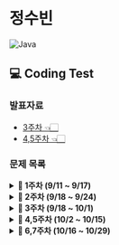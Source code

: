 # 정수빈

![Java](https://img.shields.io/badge/java-%23ED8B00.svg?style=for-the-badge&logo=java&logoColor=white)

## 💻 Coding Test

### **발표자료**

- [3주차 👈🏻](https://github.com/SoobinJung1013/coding-test-study/blob/main/soobinJung/doc/1013.md)
- [4,5주차 👈🏻](https://github.com/SoobinJung1013/coding-test-study/blob/main/soobinJung/doc/1015.md)

### **문제 목록**

<details markdown="1">
<summary><strong>📄 1주차 (9/11 ~ 9/17) </strong></summary>

| 푼 문제 수 |   사이트   |                      문제/풀이                      | 풀이위치   |
| :--------: | :--------: | :-------------------------------------------------: | ---------- |
|     1      | Coding Bat |   [SleepIn ](https://codingbat.com/prob/p187868)    | warmup1-1  |
|     2      | Coding Bat | [MonkeyTrouble](https://codingbat.com/prob/p181646) | warmup1-2  |
|     3      | Coding Bat |   [SumDouble](https://codingbat.com/prob/p154485)   | warmup1-3  |
|     4      | Coding Bat |   [SumDouble](https://codingbat.com/prob/p116624)   | warmup1-4  |
|     5      | Coding Bat | [parrotTrouble](https://codingbat.com/prob/p140449) | warmup1-5  |
|     6      | Coding Bat |   [makes10 ](https://codingbat.com/prob/p182873)    | warmup1-6  |
|     7      | Coding Bat | [nearHundred ](https://codingbat.com/prob/p184004)  | warmup1-7  |
|     8      | Coding Bat |    [posNeg](https://codingbat.com/prob/p159227)     | warmup1-8  |
|     9      | Coding Bat |   [notString](https://codingbat.com/prob/p191914)   | warmup1-9  |
|     10     | Coding Bat | [missingChar ](https://codingbat.com/prob/p190570)  | warmup1-10 |

---

</details>

<details markdown="1">
<summary><strong>📄 2주차 (9/18 ~ 9/24) </strong></summary>

| 푼 문제 수 |   사이트   |                     문제/풀이                     | 풀이위치   |
| :--------: | :--------: | :-----------------------------------------------: | ---------- |
|     1      | Coding Bat | [backAround](https://codingbat.com/prob/p161642)  | warmup1-11 |
|     2      | Coding Bat |    [or35](https://codingbat.com/prob/p112564)     | warmup1-12 |
|     3      | Coding Bat |   [front22](https://codingbat.com/prob/p183592)   | warmup1-13 |
|     4      | Coding Bat |   [startHi](https://codingbat.com/prob/p191022)   | warmup1-14 |
|     5      | Coding Bat |   [icyHot](https://codingbat.com/prob/p192082)    | warmup1-15 |
|     6      | Coding Bat |  [fontBack](https://codingbat.com/prob/p123384)   | warmup1-16 |
|     7      | Coding Bat |   [font3 ](https://codingbat.com/prob/p136351)    | warmup1-17 |
|     8      | Coding Bat |  [helloName](https://codingbat.com/prob/p171896)  | string1_1  |
|     9      | Coding Bat |  [makeAbba](https://codingbat.com/prob/p161056)   | string1_2  |
|     10     | Coding Bat |   [makeTag](https://codingbat.com/prob/p147483)   | string1_3  |
|     11     | Coding Bat | [makeOutWord](https://codingbat.com/prob/p184030) | string1_4  |
|     12     | Coding Bat |  [extraEnds](https://codingbat.com/prob/p108853)  | string1_5  |
|     13     | Coding Bat |  [firstTwo](https://codingbat.com/prob/p163411)   | string1_6  |
|     14     | Coding Bat |  [irstHalf](https://codingbat.com/prob/p172267)   | string1_7  |
|     15     | Coding Bat | [withoutEnd](https://codingbat.com/prob/p130896)  | string1_8  |
|     16     | Coding Bat | [comboString](https://codingbat.com/prob/p168564) | string1_9  |
|     17     | Coding Bat |  [nonStart](https://codingbat.com/prob/p143825)   | string1_10 |
|     18     | Coding Bat |   [left2 ](https://codingbat.com/prob/p197720)    | string1_11 |
|     19     | Coding Bat |   [love6 ](https://codingbat.com/prob/p137742)    | logic1-1   |

---

</details>

<details markdown="1">
<summary><strong>📄 3주차 (9/18 ~ 10/1) </strong></summary>

| 푼 문제 수 |   사이트    |                                         문제/풀이                                          | 풀이위치  |
| :--------: | :---------: | :----------------------------------------------------------------------------------------: | :-------: |
|     1      | Programmers | [없는 숫자 더하기](https://programmers.co.kr/learn/courses/30/lessons/86051?language=java) | level1-1  |
|     2      | Programmers |                 [최댓값 구하기](https://programmers.co.kr/questions/8709)                  | level1-2  |
|     3      | Programmers |         [최솟값 구하기](https://programmers.co.kr/learn/courses/30/lessons/59038)          | level2-3  |
|     4      | Programmers |         [동물 수 구하기](https://programmers.co.kr/learn/courses/30/lessons/59406)         | level2-4  |
|     5      | Programmers |         [중복 제거하기](https://programmers.co.kr/learn/courses/30/lessons/59408#)         | level2-5  |
|     6      | Programmers |      [모든 레코드 조회하기](https://programmers.co.kr/learn/courses/30/lessons/59034)      | level1-6  |
|     7      | Programmers |      [역순 정렬하기\_DESC](https://programmers.co.kr/learn/courses/30/lessons/59035)       | level1-7  |
|     8      | Programmers |         [아픈 동물 찾기](https://programmers.co.kr/learn/courses/30/lessons/59036)         | level1-8  |
|     9      | Programmers |         [어린 동물 찾기](https://programmers.co.kr/learn/courses/30/lessons/59037)         | level1-9  |
|     10     | Programmers |      [동물의 아이디와 이름](https://programmers.co.kr/learn/courses/30/lessons/59403)      | level1-10 |
|     11     | Programmers |     [여러 기준으로 정렬하기](https://programmers.co.kr/learn/courses/30/lessons/59404)     | level1-11 |
|     12     | Programmers |        [상위 n개 레코드](https://programmers.co.kr/learn/courses/30/lessons/59405)         | level1-12 |
|     13     | Programmers |     [이름이 없는 동물의 ID](https://programmers.co.kr/learn/courses/30/lessons/59039)      | level1-13 |
|     14     | Programmers |     [이름이 있는 동물의 ID](https://programmers.co.kr/learn/courses/30/lessons/59407)      | level1-14 |
|     15     | Programmers |         [NULL 처리하기](https://programmers.co.kr/learn/courses/30/lessons/59410)          | level2-15 |
|     16     | Programmers |       [없어진 기록 찾기🌟](https://programmers.co.kr/learn/courses/30/lessons/59042)       | level3-16 |
|     17     | Programmers |    [있었는데요 없었습니다🌟](https://programmers.co.kr/learn/courses/30/lessons/59043)     | level3-17 |
|     18     | Programmers |    [오랜 기간 보호한 동물🌟](https://programmers.co.kr/learn/courses/30/lessons/59043)     | level3-18 |
|     19     | Programmers |   [보호소에서 중성화한 동물🌟](https://programmers.co.kr/learn/courses/30/lessons/59045)   | level1-19 |

---

</details>

<details markdown="1">
<summary><strong>📄 4,5주차 (10/2 ~ 10/15) </strong></summary>

| 푼 문제 수 |   사이트    |                                   문제/풀이                                    | 풀이위치  |
| :--------: | :---------: | :----------------------------------------------------------------------------: | :-------: |
|     1      | Programmers | [완주하지 못한 선수](https://programmers.co.kr/learn/courses/30/lessons/42576) | level1-20 |
|     2      |  CodingBat  |                 [mapBully](https://codingbat.com/prob/p197888)                 |  map1-1   |
|     3      |  CodingBat  |                 [shareMap](https://codingbat.com/prob/p148813)                 |  map1-2   |
|     4      |  CodingBat  |                  [mapAB](https://codingbat.com/prob/p107259)                   |  map1-3   |
|     5      |  CodingBat  |                 [topping1](https://codingbat.com/prob/p182712)                 |  map1-4   |
|     6      |  CodingBat  |                 [topping2](https://codingbat.com/prob/p196458)                 |  map1-5   |
|     7      |  CodingBat  |                 [topping3](https://codingbat.com/prob/p128461)                 |  map1-6   |
|     8      |  CodingBat  |                  [mapAB2](https://codingbat.com/prob/p115011)                  |  map1-7   |
|     9      |  CodingBat  |                  [mapAB3](https://codingbat.com/prob/p115012)                  |  map1-8   |
|     10     |  CodingBat  |                  [mapAB4](https://codingbat.com/prob/p136950)                  |  map1-9   |
|     11     |  CodingBat  |                  [word0](https://codingbat.com/prob/p152303)                   |  map2-1   |
|     12     |  CodingBat  |                 [wordLen](https://codingbat.com/prob/p125327)                  |  map2-2   |
|     13     |  CodingBat  |                  [pairs](https://codingbat.com/prob/p126332)                   |  map2-3   |
|     14     |  CodingBat  |                [wordCount](https://codingbat.com/prob/p117630)                 |  map2-4   |
|     15     |  CodingBat  |                [firstChar](https://codingbat.com/prob/p168493)                 |  map2-5   |
|     16     |  CodingBat  |                [wordAppend](https://codingbat.com/prob/p103593)                |  map2-6   |
|     17     |  CodingBat  |               [wordMultiple](https://codingbat.com/prob/p190862)               |  map2-7   |

---

</details>

<details markdown="1">
<summary><strong>📄 6,7주차 (10/16 ~ 10/29) </strong></summary>

| 푼 문제 수 |       사이트       |                                   문제/풀이                                    | 풀이위치  |
| :--------: | :----------------: | :----------------------------------------------------------------------------: | --------- |
|     1      | Programmers_level1 | [완주하지 못한 선수](https://programmers.co.kr/learn/courses/30/lessons/42576) | level1-20 |
|     2      | Programmers_level2 |   [전화번호 목록](https://programmers.co.kr/learn/courses/30/lessons/42576)    | level2-21 |
|     3      | Programmers_level2 |        [위장](https://programmers.co.kr/learn/courses/30/lessons/42578)        | level2-22 |

</details>

<!-- [![Solved.ac
프로필](http://mazassumnida.wtf/api/v2/generate_badge?boj=sb991013)](https://solved.ac/sb991013) -->
